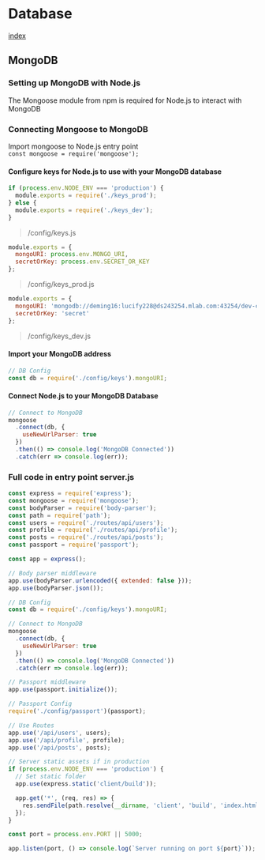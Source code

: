 # Database
[index](./index.md)


## MongoDB

### Setting up MongoDB with Node.js
The Mongoose module from npm is required for Node.js to interact with MongoDB

### Connecting Mongoose to MongoDB
Import mongoose to Node.js entry point <br/>
`const mongoose = require('mongoose');`


#### Configure keys for Node.js to use with your MongoDB database
``` javascript
if (process.env.NODE_ENV === 'production') {
  module.exports = require('./keys_prod');
} else {
  module.exports = require('./keys_dev');
}
```
>/config/keys.js

``` javascript
module.exports = {
  mongoURI: process.env.MONGO_URI,
  secretOrKey: process.env.SECRET_OR_KEY
};
``` 
>/config/keys_prod.js

``` javascript
module.exports = {
  mongoURI: 'mongodb://deming16:lucify228@ds243254.mlab.com:43254/dev-connector',
  secretOrKey: 'secret'
};
```
>/config/keys_dev.js

#### Import your MongoDB address
``` javascript
// DB Config
const db = require('./config/keys').mongoURI;
```

#### Connect Node.js to your MongoDB Database
``` javascript
// Connect to MongoDB
mongoose
  .connect(db, {
    useNewUrlParser: true
  })
  .then(() => console.log('MongoDB Connected'))
  .catch(err => console.log(err));
```

### Full code in entry point server.js
``` javascript
const express = require('express');
const mongoose = require('mongoose');
const bodyParser = require('body-parser');
const path = require('path');
const users = require('./routes/api/users');
const profile = require('./routes/api/profile');
const posts = require('./routes/api/posts');
const passport = require('passport');

const app = express();

// Body parser middleware
app.use(bodyParser.urlencoded({ extended: false }));
app.use(bodyParser.json());

// DB Config
const db = require('./config/keys').mongoURI;

// Connect to MongoDB
mongoose
  .connect(db, {
    useNewUrlParser: true
  })
  .then(() => console.log('MongoDB Connected'))
  .catch(err => console.log(err));

// Passport middleware
app.use(passport.initialize());

// Passport Config
require('./config/passport')(passport);

// Use Routes
app.use('/api/users', users);
app.use('/api/profile', profile);
app.use('/api/posts', posts);

// Server static assets if in production
if (process.env.NODE_ENV === 'production') {
  // Set static folder
  app.use(express.static('client/build'));

  app.get('*', (req, res) => {
    res.sendFile(path.resolve(__dirname, 'client', 'build', 'index.html'));
  });
}

const port = process.env.PORT || 5000;

app.listen(port, () => console.log(`Server running on port ${port}`));
```
